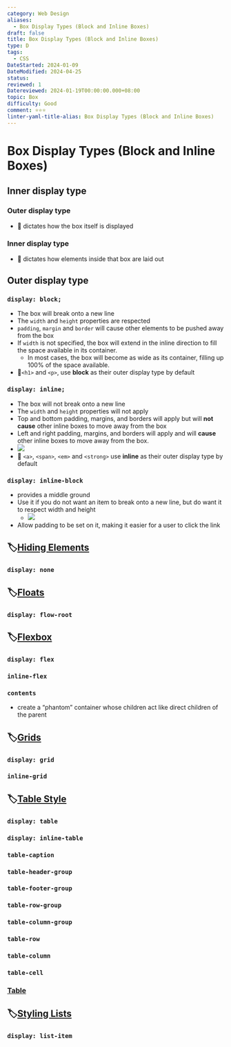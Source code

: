 ```yaml
---
category: Web Design
aliases:
  - Box Display Types (Block and Inline Boxes)
draft: false
title: Box Display Types (Block and Inline Boxes)
type: D
tags:
  - CSS
DateStarted: 2024-01-09
DateModified: 2024-04-25
status: 
reviewed: 1
Datereviewed: 2024-01-19T00:00:00.000+08:00
topic: Box
difficulty: Good
comment: ⭐⭐⭐
linter-yaml-title-alias: Box Display Types (Block and Inline Boxes)
---
```


# Box Display Types (Block and Inline Boxes)

## Inner display type

### Outer display type

- 📌 dictates how the box itself is displayed

### Inner display type

- 📌 dictates how elements inside that box are laid out

## Outer display type

### `display: block;`

- The box will break onto a new line
- The `width` and `height` properties are respected
- `padding`, `margin` and `border` will cause other elements to be pushed away from the box
- If `width` is not specified, the box will extend in the inline direction to fill the space available in its container.
  - In most cases, the box will become as wide as its container, filling up 100% of the space available.
- 📌`<h1>` and `<p>`, use **block** as their outer display type by default

### `display: inline;`

- The box will not break onto a new line
- The `width` and `height` properties will not apply
- Top and bottom padding, margins, and borders will apply but will **not cause** other inline boxes to move away from the box
- Left and right padding, margins, and borders will apply and will **cause** other inline boxes to move away from the box.
- ![](<https://cdn.jsdelivr.net/gh/jenniferwonder/bimg/web-design/css-box-model-(盒模型)-inline.png>)
- 📌 `<a>`, `<span>`, `<em>` and `<strong>` use **inline** as their outer display type by default

### `display: inline-block`

- provides a middle ground
- Use it if you do not want an item to break onto a new line, but do want it to respect width and height
  - ![](<https://cdn.jsdelivr.net/gh/jenniferwonder/bimg/web-design/css-box-model-(盒模型)-inline-block.png>)
- Allow padding to be set on it, making it easier for a user to click the link

## 🏷️[Hiding Elements](Hiding-Elements)

### `display: none`

## 🏷️[Floats](Floats)

### `display: flow-root`

## 🏷️[Flexbox](Flexbox)

### `display: flex`

### `inline-flex`

### `contents`

- create a “phantom” container whose children act like direct children of the parent

## 🏷️[Grids](Grids)

### `display: grid`

### `inline-grid`

## 🏷️[Table Style](Table-Style)

### `display: table`

### `display: inline-table`

### `table-caption`

### `table-header-group`

### `table-footer-group`

### `table-row-group`

### `table-column-group`

### `table-row`

### `table-column`

### `table-cell`

### [Table](https://tailwindcss.com/docs/display#table)

## 🏷️[Styling Lists](Styling-Lists)

### `display: list-item`
